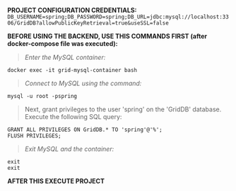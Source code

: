 **PROJECT CONFIGURATION CREDENTIALS:** 
`DB_USERNAME=spring;DB_PASSWORD=spring;DB_URL=jdbc:mysql://localhost:3306/GridDB?allowPublicKeyRetrieval=true&useSSL=false`

**BEFORE USING THE BACKEND, USE THIS COMMANDS FIRST (after docker-compose file was executed):**

>  *Enter the MySQL container:*

    docker exec -it grid-mysql-container bash

> *Connect to MySQL using the command:*

    mysql -u root -pspring

  

> Next, grant privileges to the user 'spring' on the 'GridDB' database.
> Execute the following SQL query:

    GRANT ALL PRIVILEGES ON GridDB.* TO 'spring'@'%';
	FLUSH PRIVILEGES;


> *Exit MySQL and the container:*

    exit
    exit

  

**AFTER THIS EXECUTE PROJECT**